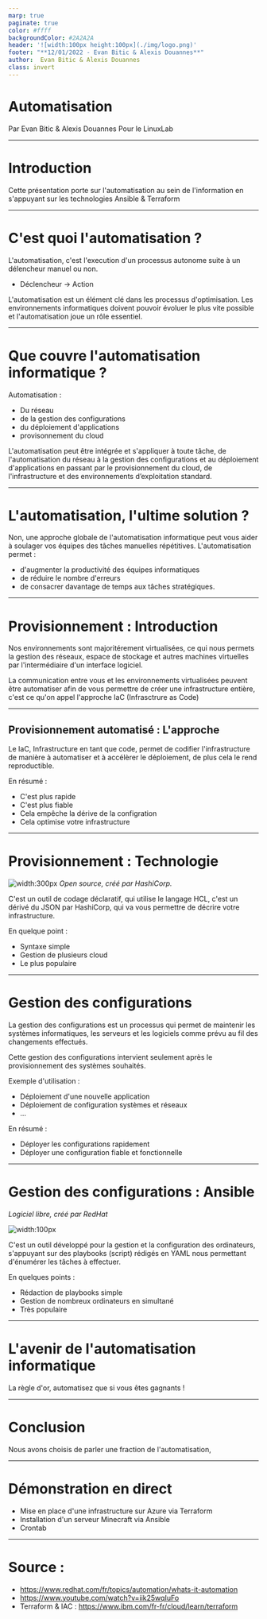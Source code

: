 ```yaml
---
marp: true
paginate: true
color: #ffff
backgroundColor: #2A2A2A
header: '![width:100px height:100px](./img/logo.png)'
footer: "**12/01/2022 - Evan Bitic & Alexis Douannes**"
author:  Evan Bitic & Alexis Douannes
class: invert
---
```


# Automatisation

Par Evan Bitic & Alexis Douannes
Pour le LinuxLab 

---

# Introduction

Cette présentation porte sur l'automatisation au sein de l'information en s'appuyant sur les technologies Ansible & Terraform

---

# C'est quoi l'automatisation ?

L'automatisation, c'est l'execution d'un processus autonome suite à un délencheur manuel ou non.

- Déclencheur -> Action

L'automatisation est un élément clé dans les processus d'optimisation. Les environnements informatiques doivent pouvoir évoluer le plus vite possible et l'automatisation joue un rôle essentiel.

---

# Que couvre l'automatisation informatique ?

Automatisation :
- Du réseau
- de la gestion des configurations
- du déploiement d'applications
- provisonnement du cloud

L'automatisation peut être intégrée et s'appliquer à toute tâche, de l'automatisation du réseau à la gestion des configurations et au déploiement d'applications en passant par le provisionnement du cloud, de l'infrastructure et des environnements d’exploitation standard.

---

# L'automatisation, l'ultime solution ?

Non, une approche globale de l'automatisation informatique peut vous aider à soulager vos équipes des tâches manuelles répétitives. L'automatisation permet :
- d'augmenter la productivité des équipes informatiques
- de réduire le nombre d'erreurs
- de consacrer davantage de temps aux tâches stratégiques.

---

# Provisionnement : Introduction

Nos environnements sont majoritérement virtualisées, ce qui nous permets la gestion des réseaux, espace de stockage et autres machines virtuelles par l'intermédiaire d'un interface logiciel.

La communication entre vous et les environnements virtualisées peuvent être automatiser afin de vous permettre de créer une infrastructure entière, c'est ce qu'on appel l'approche IaC (Infrasctrure as Code)

---

## Provisionnement automatisé : L'approche

Le IaC, Infrastructure en tant que code, permet de codifier l'infrastructure de manière à automatiser et à accélèrer le déploiement, de plus cela le rend reproductible. 

En résumé :
- C'est plus rapide
- C'est plus fiable
- Cela empêche la dérive de la configration
- Cela optimise votre infrastructure

---
<!--
_backgroundColor: white
_color: #000000
-->

# Provisionnement : Technologie
![width:300px](img/Terraform_Logo.png)
*Open source, créé par HashiCorp.*

C'est un outil de codage déclaratif, qui utilise le langage HCL, c'est un dérivé du JSON par HashiCorp, qui va vous permettre de décrire votre infrastructure.

En quelque point : 
- Syntaxe simple
- Gestion de plusieurs cloud
- Le plus populaire

---

# Gestion des configurations

La gestion des configurations est un processus qui permet de maintenir les systèmes informatiques, les serveurs et les logiciels comme prévu au fil des changements effectués.

Cette gestion des configurations intervient seulement après le provisionnement des systèmes souhaités.

Exemple d'utilisation :
- Déploiement d'une nouvelle application
- Déploiement de configuration systèmes et réseaux
- ...

En résumé :
- Déployer les configurations rapidement
- Déployer une configuration fiable et fonctionnelle

---

# Gestion des configurations : Ansible
*Logiciel libre, créé par RedHat*

![ width:100px](img/Ansible_logo.svg)

C'est un outil développé pour la gestion et la configuration des ordinateurs, s'appuyant sur des playbooks (script) rédigés en YAML nous permettant d'énumérer les tâches à effectuer.

En quelques points :
- Rédaction de playbooks simple
- Gestion de nombreux ordinateurs en simultané
- Très populaire

---

# L'avenir de l'automatisation informatique



La règle d'or, automatisez que si vous êtes gagnants !

---

# Conclusion

Nous avons choisis de parler une fraction de l'automatisation,

---

# Démonstration en direct

- Mise en place d'une infrastructure sur Azure via Terraform
- Installation d'un serveur Minecraft via Ansible
- Crontab

---

# Source : 
- https://www.redhat.com/fr/topics/automation/whats-it-automation 
- https://www.youtube.com/watch?v=iik25wqIuFo
- Terraform & IAC : https://www.ibm.com/fr-fr/cloud/learn/terraform